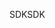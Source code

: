 <span data-ttu-id="2daa0-101">SDK</span><span class="sxs-lookup"><span data-stu-id="2daa0-101">SDK</span></span>